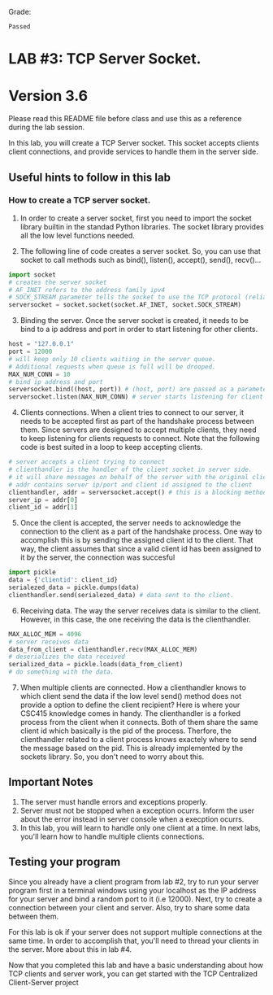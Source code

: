 Grade:
```
Passed
```

# LAB #3: TCP Server Socket. 
# Version 3.6
Please read this README file before class and use this as a reference during the lab session. 

In this lab, you will create a TCP Server socket. This socket accepts clients client connections, and provide services
to handle them in the server side. 

## Useful hints to follow in this lab 

### How to create a TCP server socket. 

1. In order to create a server socket, first you need to import the socket library builtin in the standad Python libraries.
The socket library provides all the low level functions needed.

2. The following line of code creates a server socket. So, you can use that socket to call 
methods such as bind(), listen(), accept(), send(), recv()...

```python
import socket 
# creates the server socket 
# AF_INET refers to the address family ipv4
# SOCK_STREAM parameter tells the socket to use the TCP protocol (reliable connection oriented.)
serversocket = socket.socket(socket.AF_INET, socket.SOCK_STREAM)
```

3. Binding the server. Once the server socket is created, it needs to be bind to a ip address and port in order to 
start listening for other clients. 
```python
host = "127.0.0.1"
port = 12000
# will keep only 10 clients waitiing in the server queue. 
# Additional requests when queue is full will be drooped. 
MAX_NUM_CONN = 10 
# bind ip address and port
serversocket.bind((host, port)) # (host, port) are passed as a parameter in a tuple. 
serversocket.listen(NAX_NUM_CONN) # server starts listening for client connections. 
```

4. Clients connections. When a client tries to connect to our server, it needs to be accepted first as part of the 
handshake process between them. Since servers are designed to accept multiple clients, they need to keep listening
for clients requests to connect. Note that the following code is best suited in a loop to keep accepting clients.

```python
# server accepts a client trying to connect
# clienthandler is the handler of the client socket in server side. 
# it will share messages on behalf of the server with the original client socket. 
# addr contains server ip/port and client id assigned to the client
clienthandler, addr = serversocket.accept() # this is a blocking method. 
server_ip = addr[0]
client_id = addr[1] 
```

5. Once the client is accepted, the server needs to acknowledge the connection to the client as a part of the 
handshake process. One way to accomplish this is by sending the assigned client id to the client. That way, the 
client assumes that since a valid client id has been assigned to it by the server, the connection was succesful

```python
import pickle 
data = {'clientid': client_id} 
serialezed_data = pickle.dumps(data) 
clienthandler.send(serialezed_data) # data sent to the client. 
```

6. Receiving data. The way the server receives data is similar to the client. However, in this case, 
the one receiving the data is the clienthandler. 
```python
MAX_ALLOC_MEM = 4096
# server receives data
data_from_client = clienthandler.recv(MAX_ALLOC_MEM) 
# deserializes the data received
serialized_data = pickle.loads(data_from_client) 
# do something with the data. 
```

7. When multiple clients are connected. How a clienthandler knows to which client send the data if the 
low level send() method does not provide a option to define the client recipient? Here is where your
CSC415 knowledge comes in handy. The clienthandler is a forked process from the client when it connects. 
Both of them share the same client id which basically is the pid of the process. Therfore, the clienthandler
related to a client process knows exactely where to send the message based on the pid. This is already 
implemented by the sockets library. So, you don't need to worry about this.

## Important Notes

1. The server must handle errors and exceptions properly. 
2. Server must not be stopped when a exception ocurrs. Inform the user about the error instead 
in server console when a execption ocurrs. 
3. In this lab, you will learn to handle only one client at a time. In next labs, you'll learn how to
handle multiple clients connections.  


## Testing your program 

Since you already have a client program from lab #2, try to run your server program first in a terminal 
windows using your localhost as the IP address for your server and bind a random port to it (i.e 12000). 
Next, try to create a connection between your client and server. Also, try to share some data between them. 

For this lab is ok if your server does not support multiple connections at the same time. In order to 
accomplish that, you'll need to thread your clients in the server. More about this in lab #4. 

Now that you completed this lab and have a basic understanding about how TCP clients and server work, 
you can get started with the TCP Centralized Client-Server project 


